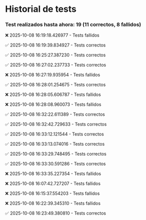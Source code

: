 # Historial de tests
### Test realizados hasta ahora: 19 (11 correctos, 8 fallidos)
❌ 2025-10-08 16:19:18.426977 - Tests fallidos

✅ 2025-10-08 16:19:39.834927 - Tests correctos

✅ 2025-10-08 16:25:27.387230 - Tests correctos

✅ 2025-10-08 16:27:02.237733 - Tests correctos

❌ 2025-10-08 16:27:19.935954 - Tests fallidos

✅ 2025-10-08 16:28:01.254675 - Tests correctos

❌ 2025-10-08 16:28:05.606787 - Tests fallidos

❌ 2025-10-08 16:28:08.960073 - Tests fallidos

✅ 2025-10-08 16:32:22.611389 - Tests correctos

✅ 2025-10-08 16:32:42.729633 - Tests correctos

✅ 2025-10-08 16:33:12.121544 - Tests correctos

✅ 2025-10-08 16:33:13.074016 - Tests correctos

✅ 2025-10-08 16:33:29.748495 - Tests correctos

✅ 2025-10-08 16:33:30.591286 - Tests correctos

❌ 2025-10-08 16:33:35.227354 - Tests fallidos

❌ 2025-10-08 16:07:42.727207 - Tests fallidos

❌ 2025-10-08 16:15:37.554203 - Tests fallidos

❌ 2025-10-08 16:22:39.345310 - Tests fallidos

✅ 2025-10-08 16:23:49.380810 - Tests correctos
